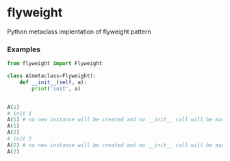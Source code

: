 # flyweight
Python metaclass implentation of flyweight pattern

### Examples

```py
from flyweight import Flyweight

class A(metaclass=Flyweight):
    def __init__(self, a):
        print('init', a)


A(1) 
# init 1
A(1) # no new instance will be created and no __init__ call will be made
A(1)
A(2)
# init 2
A(2) # no new instance will be created and no __init__ call will be made
A(2)
```
